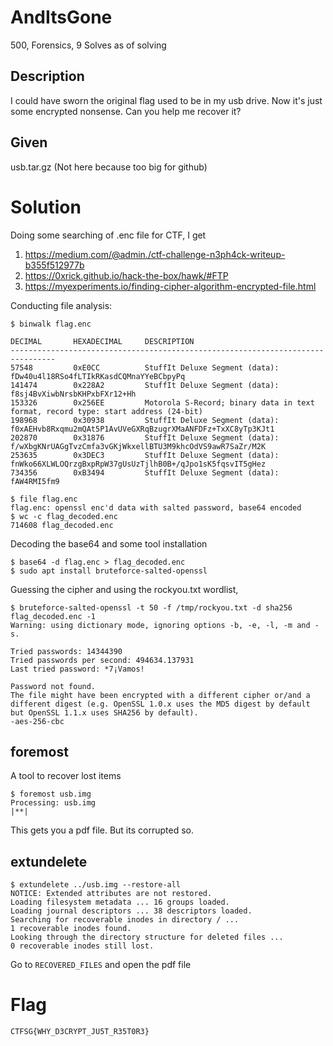 # AndItsGone
500, Forensics, 9 Solves as of solving

## Description
I could have sworn the original flag used to be in my usb drive. Now it's just some encrypted nonsense. Can you help me recover it?

## Given
usb.tar.gz (Not here because too big for github)

# Solution
Doing some searching of .enc file for CTF, I get 
1. https://medium.com/@admin./ctf-challenge-n3ph4ck-writeup-b355f512977b
2. https://0xrick.github.io/hack-the-box/hawk/#FTP
3. https://myexperiments.io/finding-cipher-algorithm-encrypted-file.html

Conducting file analysis: 
```
$ binwalk flag.enc 

DECIMAL       HEXADECIMAL     DESCRIPTION
--------------------------------------------------------------------------------
57548         0xE0CC          StuffIt Deluxe Segment (data): fDw40u4l18RSo4fLTIkRKasdCQMnaYYeBCbpyPq
141474        0x228A2         StuffIt Deluxe Segment (data): f8sj4BvXiwbNrsbKHPxbFXr12+Hh
153326        0x256EE         Motorola S-Record; binary data in text format, record type: start address (24-bit)
198968        0x30938         StuffIt Deluxe Segment (data): f0xAEHvb8Rxqmu2mQAt5P1AvUVeGXRqBzugrXMaANFDFz+TxXC8yTp3KJt1
202870        0x31876         StuffIt Deluxe Segment (data): f/wXbgKNrUAGgTvzCmfa3vGKjWkxellBTU3M9khcOdVS9awR7SaZr/M2K
253635        0x3DEC3         StuffIt Deluxe Segment (data): fnWko66XLWLOQrzgBxpRpW37gUsUzTjlhB0B+/qJpo1sK5fqsvIT5gHez
734356        0xB3494         StuffIt Deluxe Segment (data): fAW4RMI5fm9

$ file flag.enc 
flag.enc: openssl enc'd data with salted password, base64 encoded
$ wc -c flag_decoded.enc
714608 flag_decoded.enc
```

Decoding the base64 and some tool installation
```
$ base64 -d flag.enc > flag_decoded.enc
$ sudo apt install bruteforce-salted-openssl
```

Guessing the cipher and using the rockyou.txt wordlist, 
```
$ bruteforce-salted-openssl -t 50 -f /tmp/rockyou.txt -d sha256 flag_decoded.enc -1
Warning: using dictionary mode, ignoring options -b, -e, -l, -m and -s.

Tried passwords: 14344390
Tried passwords per second: 494634.137931
Last tried password: *7¡Vamos!

Password not found.
The file might have been encrypted with a different cipher or/and a
different digest (e.g. OpenSSL 1.0.x uses the MD5 digest by default
but OpenSSL 1.1.x uses SHA256 by default).
-aes-256-cbc 
```

## foremost
A tool to recover lost items
```
$ foremost usb.img
Processing: usb.img
|**|
```

This gets you a pdf file.  But its corrupted so.

## extundelete
```
$ extundelete ../usb.img --restore-all
NOTICE: Extended attributes are not restored.
Loading filesystem metadata ... 16 groups loaded.
Loading journal descriptors ... 38 descriptors loaded.
Searching for recoverable inodes in directory / ... 
1 recoverable inodes found.
Looking through the directory structure for deleted files ... 
0 recoverable inodes still lost.
```

Go to `RECOVERED_FILES` and open the pdf file

# Flag
`CTFSG{WHY_D3CRYPT_JU5T_R35T0R3}`

